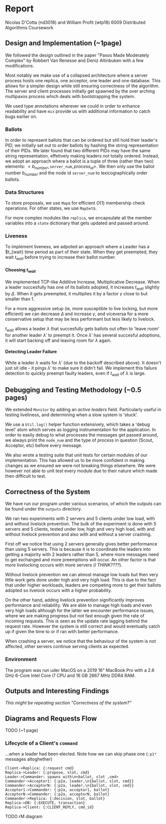# Report

Nicolas D'Cotta (nd3018) and William Profit (wtp18)
6009 Distributed Algorithms 
Coursework

## Design and Implementation (~1page)

We followed the design outlined in the paper "Paxos Made Moderately Complex"
by Robbert Van Renesse and Deniz Altinbuken with a few modifications.

Most notably we make use of a collapsed architecture where a server process
hosts one replica, one acceptor, one leader and one database. This allows for
a simpler design while still ensuring correctness of the algorithm. The
server and client processes initially get spawned by the over arching
multipaxos process which deals with bootstrapping the system.

We used type annotations wherever we could in order to enhance readability
and have `mix` provide us with additional information to catch bugs earlier
on.

### Ballots

In order to represent ballots that can be ordered but still hold their
leader's PID, we initially set out to order ballots by hashing the string
representation of their PIDs. We later found that two different PIDs may have
the same string representation, effetively making leaders _not_ totally
ordered. Instead, we adopt an approach where a ballot is a tuple of three
(rather than two) elements: $<b_{number}, \texttt{server\_num},
process_{id}>$. We then only use the ballot number $b_{number}$ and the node
id $\texttt{server\_num}$ to lexicographically order ballots.

### Data Structures

To store proposals, we use `Map`s for efficient $O(1)$ membership check
operations. For other states, we use `MapSet`s.

For more complex modules like `replica`, we encapsulate all the member
variables into a `state` dictionary that gets updated and passed around.

### Liveness

To implement liveness, we adpoted an approach where a Leader has a $t_{wait}
time period as part of their state.
When they get preempted, they wait $t_{wait}$ before trying to increase their
ballot number.

#### Choosing $t_{wait}$ 

We implemented TCP-like Additive Increase, Multiplicative Decrease. When a
leader succesfully has one of its ballots adopted, it increases $t_{wait}$
slightly by $\Delta$. When it gets preempted, it multiplies it by a factor
$\gamma$ close to but smaller than 1.

For a more aggressive setup (ie, more susceptible to live locking, but more
efficient) we can decrease $\Delta$ and increase $\gamma$, and viceversa for
a more conservative setup that may be less performant but less likely to
livelock.

$t_{wait}$ allows a leader $\lambda$ that succesfully gets ballots out often
to 'leave room' for another leader $\lambda'$ to preempt it. Once $\lambda'$
has several succesful adoptions, it will start backing off and leaving room
for $\lambda$ again.

#### Detecting Leader Failure

While a leader $\lambda$ waits for $\lambda'$ (due to the backoff described
above). It doesn't just sit idle - it pings $\lambda'$ to make sure it didn't
fail. We implement this failure detection to quickly preempt faulty leaders,
even if $t_{wait}$ of $\lambda$ is large.

## Debugging and Testing Methodology (~0.5 pages)

We extended `Monitor` by adding an _active leaders_ field. Particularly
useful in testing liveliness, and determining when a slow system is 'stuck'.

We use a `Util.log()` helper function extensively, which takes a 'debug
level' atom which serves as logging instrumentation for the application. In
order to easily debug to what processes the messages get passed around, we
always print the `node_num` and the type of process in question (Scout,
Acceptor, etc) before every message.

We also wrote a testing suite that unit tests for certain modules of our
implementation. This has allowed us to be more confident in making changes as
we ensured we were not breaking things elsewhere. We were however not able to
unit test every module due to their nature which made then difficult to test.

## Correctness of the System

We have run our program under various scenarios, of which the outputs can be
found under the `outputs` directory.

We ran two experiments with 2 servers and 5 clients under low load, with and
without livelock prevention. The bulk of the experiment is done with 5
servers and 5 clients, tested under low, high and very high load, with and
without livelock prevention and also with and without a server crashing.

First off we notice that using 2 servers generally gives better performance
than using 5 servers. This is because it is to coordinate the leaders into
getting a majority with 2 leaders rather than 5, where more messages need to
get exchanged and more preemptions will occur. An other factor is that more
livelocking occurs with more servers (*I THINK????*).

Without livelock prevention we can almost manage low loads but then very
little work gets done under high and very high load. This is due to the fact
that under higher workloads, leaders are competing more to get their ballots
adopted so livelock occurs with a higher probability.

On the other hand, adding livelock prevention significantly improves
performance and reliability. We are able to manage high loads and even very
high loads although for the latter we encounter performance issues, where we
are making progress but not fast enough given the rate of incoming requests.
This is seen as the update rate lagging behind the request rate. However the
system is still correct and would eventually catch up if given the time to or
if ran with better performance.

When crashing a server, we notice that the behaviour of the system is not
affected, other servers continue serving clients as expected.

### Environment

The program was run uder MacOS on a 2019 16" MacBook Pro with a 2.6 GHz
6-Core Intel Core i7 CPU and 16 GB 2667 MHz DDR4 RAM.

## Outputs and Interesting Findings

*This might be repeating section "Correctness of the system?"*

## Diagrams and Requests Flow

TODO (~1 page)

### Lifecycle of a Client's `command`

...when a leader had been elected. Note how we can skip phase one (`:p1*` messages altoghether)
```sequence
Client->Replica: {:request cmd}
Replica->Leader: {:propose, slot, cmd}
Leader->Commander: spawns with\n<ballot, slot ,cmd>
Commander->Acceptor1: {:p2a, leader,\n{ballot, slot, cmd}}
Commander->AcceptorN: {:p2a, leader,\n{ballot, slot, cmd}}
Acceptor1->Commander: {:p2a, acceptor1, ballot}
AcceptorN->Commander: {:p2a, acceptorN, ballot}
Commander->Replica: {:decision, slot, ballot}
Replica->DB: {:EXECUTE, transaction}
Replica->Client: {:CLIENT_REPLY, cmd_id}
```

TODO rM diagram